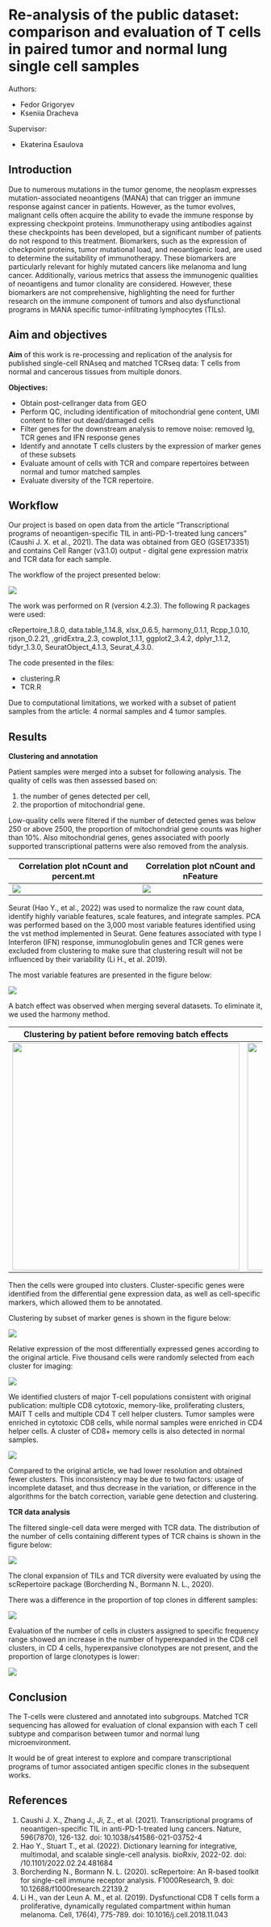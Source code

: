 # Re-analysis of the public dataset: comparison and evaluation of T cells in paired tumor and normal lung single cell samples

Authors:
- Fedor Grigoryev
- Kseniia Dracheva

Supervisor:
- Ekaterina Esaulova


## Introduction
Due to numerous mutations in the tumor genome, the neoplasm expresses mutation-associated neoantigens (MANA) that can trigger an immune response against cancer in patients.
However, as the tumor evolves, malignant cells often acquire the ability to evade the immune response by expressing checkpoint proteins. 
Immunotherapy using antibodies against these checkpoints has been developed, but a significant number of patients do not respond to this treatment.
Biomarkers, such as the expression of checkpoint proteins, tumor mutational load, and neoantigenic load, are used to determine the suitability of immunotherapy.
These biomarkers are particularly relevant for highly mutated cancers like melanoma and lung cancer. 
Additionally, various metrics that assess the immunogenic qualities of neoantigens and tumor clonality are considered.
However, these biomarkers are not comprehensive, highlighting the need for further research on the immune component of tumors and also dysfunctional programs in
MANA specific tumor-infiltrating lymphocytes (TILs).

## Aim and objectives

**Aim** of this work is re-processing and replication of the analysis for published single-cell RNAseq and matched TCRseq data:
T cells from normal and cancerous tissues from multiple donors.

**Objectives:**
- Obtain post-cellranger data from GEO
- Perform QC, including identification of mitochondrial gene content, UMI content to filter out dead/damaged cells
- Filter genes for the downstream analysis to remove noise: removed Ig, TCR genes and IFN response genes
- Identify and annotate T cells clusters by the expression of marker genes of these subsets
- Evaluate amount of cells with TCR and compare repertoires between normal and tumor matched samples  
- Evaluate diversity of the TCR repertoire.

## Workflow

Our project is based on open data from the article “Transcriptional programs of neoantigen-specific TIL in anti-PD-1-treated lung cancers” (Caushi J. X. et al., 2021).
The data was obtained from GEO (GSE173351) and contains Cell Ranger (v3.1.0) output - digital gene expression matrix and TCR data for each sample.

The workflow of the project presented below:

![](pictures/pipline.png)

The work was performed on R (version 4.2.3). The following R packages were used:

cRepertoire_1.8.0, data.table_1.14.8,  xlsx_0.6.5,     harmony_0.1.1,
Rcpp_1.0.10,        rjson_0.2.21,       ,gridExtra_2.3,  cowplot_1.1.1,
ggplot2_3.4.2,      dplyr_1.1.2,        tidyr_1.3.0,    SeuratObject_4.1.3, Seurat_4.3.0. 

The code presented in the files:
- clustering.R
- TCR.R

Due to computational limitations, we worked with a subset of patient samples from the article: 4 normal samples and 4 tumor samples.

## Results

**Clustering and annotation**

Patient samples were merged into a subset for following analysis. The quality of cells was then assessed based on:
1. the number of genes detected per cell, 
2. the proportion of mitochondrial gene. 

Low-quality cells were filtered if the number of detected genes was below 250 or above 2500, the proportion of mitochondrial gene counts was higher than 10%.
Also mitochondrial genes, genes associated with poorly supported transcriptional patterns were also removed from the analysis.

|Correlation plot nCount and percent.mt | Correlation plot nCount and nFeature |
| ------------- | ------------- |
| ![](pictures/nCount_mt.png) | ![](pictures/nCount_nFeature.png)  |

Seurat (Hao Y., et al., 2022) was used to normalize the raw count data, identify highly variable features, scale features, and integrate samples. 
PCA was performed based on the 3,000 most variable features identified using the vst method implemented in Seurat.
Gene features associated with type I Interferon (IFN) response, immunoglobulin genes and TCR genes were excluded from clustering  to make sure that clustering result will not be influenced by their variability (Li H., et al. 2019).

The most variable features are presented in the figure below:

![](pictures/variable_genes.png)

A batch effect was observed when merging several datasets. To eliminate it, we used the harmony method.                                                                      

| Clustering by patient before removing batch effects | Clustering by patient after removing batch effects |
| ------------- | ------------- |
| <img src="/pictures/umap_patient_before_harmony.png"  width="450" height="450"> | <img src="/pictures/umap_patient_after_harmony.png"  width="450" height="450"> |


Then the cells were grouped into clusters.
Cluster-specific genes were identified from the differential gene expression data, as well as cell-specific markers, which allowed them to be annotated.


Clustering by subset of marker genes is shown in the figure below:

![](pictures/umap_marker_genes.png)

Relative expression of the most differentially expressed genes according to the original article.  Five thousand cells were randomly selected from each cluster for imaging:

![](pictures/heatmap_11clusters_label.png)

We identified clusters of major T-cell populations consistent with original publication: multiple CD8 cytotoxic, memory-like, proliferating clusters, MAIT T cells and multiple CD4 T
cell helper clusters. Tumor samples were enriched in cytotoxic CD8 cells, while normal samples were enriched in CD4 helper cells.  A cluster of CD8+ memory cells is also detected in
normal samples. 

![](pictures/umap_11clusters_typy_of_tissue.png)

Compared to the original article, we had lower resolution and obtained fewer clusters. This inconsistency may be due to two factors: usage of incomplete dataset, and thus decrease in
the variation, or difference in the algorithms for the batch correction, variable gene detection and clustering. 

**TCR data analysis**

The filtered single-cell data were merged with TCR data. The distribution of the number of cells containing different types of TCR chains is shown in the figure below:

![](pictures/tcr_chain.png)

The clonal expansion of TILs and TCR diversity were evaluated by using the scRepertoire package (Borcherding N., Bormann N. L., 2020).

There was a difference in the proportion of top clones in different samples:

![](pictures/clonal_proportion_split.png)

Evaluation of the number of cells in clusters assigned to specific frequency range showed an increase in the number of hyperexpanded in the CD8 cell clusters, in CD 4 cells, hyperexpansive clonotypes are not present, and the proportion of large clonotypes is lower:

![](pictures/clonal_cluster.png)


## Conclusion

The T-cells were clustered and annotated into subgroups. Matched TCR sequencing has allowed for evaluation of clonal expansion with each T cell subtype and comparison between tumor and normal lung microenvironment. 

It would be of great interest to explore and compare transcriptional programs of tumor associated antigen specific clones in the subsequent works. 

## References

1. Caushi J. X., Zhang J., Ji, Z., et al. (2021). Transcriptional programs of neoantigen-specific TIL in anti-PD-1-treated lung cancers. Nature, 596(7870), 126-132. doi: 10.1038/s41586-021-03752-4
2. Hao Y., Stuart T., et al. (2022). Dictionary learning for integrative, multimodal, and scalable single-cell analysis. bioRxiv, 2022-02. doi: /10.1101/2022.02.24.481684 
3. Borcherding N., Bormann N. L. (2020). scRepertoire: An R-based toolkit for single-cell immune receptor analysis. F1000Research, 9. doi: 10.12688/f1000research.22139.2 
4. Li H., van der Leun A. M., et al. (2019). Dysfunctional CD8 T cells form a proliferative, dynamically regulated compartment within human melanoma. Cell, 176(4), 775-789. doi: 10.1016/j.cell.2018.11.043







